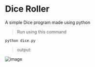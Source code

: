 # Dice Roller
A simple Dice program made using python
>Run using this command
```
python dice.py
```
> output:

![image](https://user-images.githubusercontent.com/78685510/215276145-7c6851fe-82ec-444a-a489-7342233f6e7c.png)